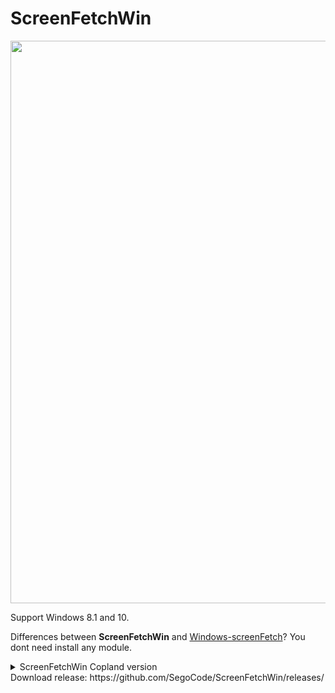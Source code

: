 # ScreenFetchWin

<img width="900" src="https://github.com/SegoCode/ScreenFetchWin/blob/master/media/demo.png" />

Support Windows 8.1 and 10.

Differences between **ScreenFetchWin** and [Windows-screenFetch](https://github.com/JulianChow94/Windows-screenFetch/)? You dont need install any module.

<details> 
  <summary>ScreenFetchWin Copland version </summary>
  
  <img width="900" src="https://github.com/SegoCode/ScreenFetchWin/blob/master/media/demo-Copland.png" />

</details> 
Download release: https://github.com/SegoCode/ScreenFetchWin/releases/ 

